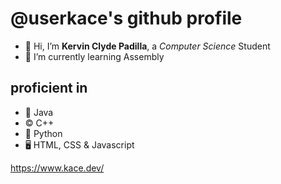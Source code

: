 # @userkace's github profile

- 👋 Hi, I’m __Kervin Clyde Padilla__, a _Computer Science_ Student
- 🌱 I’m currently learning Assembly

## proficient in
- 🌱 Java
- ©️ C++
- 🐍 Python
- 🖥️ HTML, CSS & Javascript

https://www.kace.dev/
<!---
userkace/userkace is a ✨ special ✨ repository because its `README.md` (this file) appears on your GitHub profile.
You can click the Preview link to take a look at your changes.
--->
